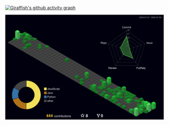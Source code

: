 [![Giraffish's github activity graph](https://github-readme-activity-graph.vercel.app/graph?username=giraffishh&theme=tokyo-night)](https://github.com/ashutosh00710/github-readme-activity-graph)

![](./profile-3d-contrib/profile-night-green.svg)
